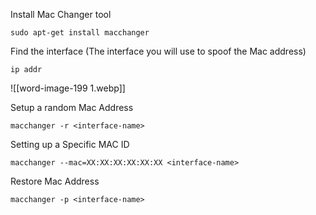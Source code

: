 

Install Mac Changer tool
```
sudo apt-get install macchanger
```

Find the interface (The interface you will use to spoof the Mac address)
```
ip addr
```

![[word-image-199 1.webp]]

Setup a random Mac Address
```
macchanger -r <interface-name>
```

Setting up a Specific MAC ID
```
macchanger --mac=XX:XX:XX:XX:XX:XX <interface-name>
```

Restore Mac Address
```
macchanger -p <interface-name>
```